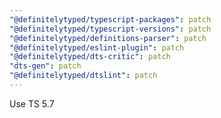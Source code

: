 ```yaml
---
"@definitelytyped/typescript-packages": patch
"@definitelytyped/typescript-versions": patch
"@definitelytyped/definitions-parser": patch
"@definitelytyped/eslint-plugin": patch
"@definitelytyped/dts-critic": patch
"dts-gen": patch
"@definitelytyped/dtslint": patch
---
```


Use TS 5.7
